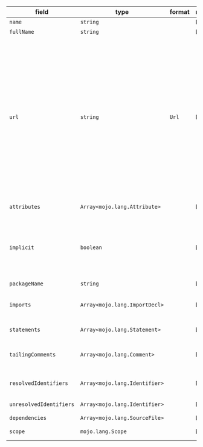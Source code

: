 | field | type | format | required | default | description |
|---|---|---|---|---|---|
| `name` | `string` |  | N |  |
| `fullName` | `string` |  | N |  |
| `url` | `string` | `Url` | N |  | URl type<br>Uniform Resource Identifier (URI) is a string of characters used to identify a resource.<br>A Uniform Resource Name (URN) may be compared to a person's name,while a Uniform Resource Locator (URL) may be compared to their street address.In other words, a URN identifies an item and a URL provides a method for finding it.<br> |
| `attributes` | `Array<mojo.lang.Attribute>` |  | N |  | 循环依赖文件名称 'circle_dependency' |
| `implicit` | `boolean` |  | N |  | Whether the SourceFile represents something directly written in source orit was implicitly generated by the compiler. |
| `packageName` | `string` |  | N |  |
| `imports` | `Array<mojo.lang.ImportDecl>` |  | N |  | imports decl index for this file, will still exist in the statements |
| `statements` | `Array<mojo.lang.Statement>` |  | N |  | statements in this file |
| `tailingComments` | `Array<mojo.lang.Comment>` |  | N |  | comments after all statements but before the end of the source file |
| `resolvedIdentifiers` | `Array<mojo.lang.Identifier>` |  | N |  | resolved identifiers not in this source file |
| `unresolvedIdentifiers` | `Array<mojo.lang.Identifier>` |  | N |  | unresolved identifiers in this file |
| `dependencies` | `Array<mojo.lang.SourceFile>` |  | N |  |  |
| `scope` | `mojo.lang.Scope` |  | N |  | package scope (this file only) |
